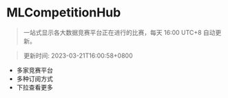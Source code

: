 # MLCompetitionHub

> 一站式显示各大数据竞赛平台正在进行的比赛，每天 16:00 UTC+8 自动更新。
  
> 更新时间: 2023-03-21T16:00:58+0800 

* 多家竞赛平台
* 多种订阅方式
* 下拉查看更多